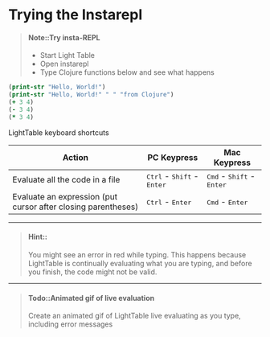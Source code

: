 # Trying the Instarepl

> #### Note::Try insta-REPL
>
> * Start Light Table
> * Open instarepl
> * Type Clojure functions below and see what happens
```clojure
(print-str "Hello, World!")
(print-str "Hello, World!" " " "from Clojure")
(+ 3 4)
(- 3 4)
(* 3 4)
```

LightTable keyboard shortcuts

| Action                                                        | PC Keypress                                           | Mac Keypress                                         |
|---------------------------------------------------------------|-------------------------------------------------------|------------------------------------------------------|
| Evaluate all the code in a file                               | <kbd>Ctrl</kbd> - <kbd>Shift</kbd> - <kbd>Enter</kbd> | <kbd>Cmd</kbd> - <kbd>Shift</kbd> - <kbd>Enter</kbd> |
| Evaluate an expression (put cursor after closing parentheses) | <kbd>Ctrl</kbd> - <kbd>Enter</kbd>                    | <kbd>Cmd</kbd> - <kbd>Enter</kbd>                    |


<hr />

> #### Hint::
> You might see an error in red while typing. This happens because LightTable is continually evaluating what you are typing, and before you finish, the code might not be valid.


<hr />

> #### Todo::Animated gif of live evaluation
> Create an animated gif of LightTable live evaluating as you type, including error messages
